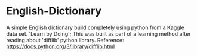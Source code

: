 # English-Dictionary
A simple English dictionary build completely using python from a Kaggle data set. 
'Learn by Doing'; This was built as part of a learning method after reading about 'difflib' python library. 
Reference: https://docs.python.org/3/library/difflib.html
